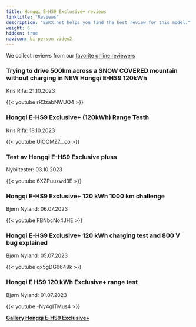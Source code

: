 ```yaml
---
title: Hongqi E-HS9 Exclusive+ reviews
linktitle: "Reviews"
description: "EVKX.net helps you find the best review for this model."
weight: 6
hidden: true
navicon: bi-person-video2
---
```

We collect reviews from our [favorite online reviewers](../../../../../guides/evreviewers/)

<div class="container text-center shadow p-2 pe-4 mb-5 bg-body-tertiary rounded border">
<h3>Trying to drive 500km across a SNOW COVERED mountain without charging in NEW Hongqi E-HS9 120kWh</h3>
<p>Kris Rifa: 21.10.2023</p>

{{< youtube rR3zabNWUQ4 >}}

</div>
<div class="container text-center shadow p-2 pe-4 mb-5 bg-body-tertiary rounded border">
<h3>Hongqi E-HS9 Exclusive+ (120kWh) Range Testh</h3>
<p>Kris Rifa: 18.10.2023</p>

{{< youtube UiOOMZ7__co >}}

</div>
<div class="container text-center shadow p-2 pe-4 mb-5 bg-body-tertiary rounded border">
<h3>Test av Hongqi E-HS9 Exclusive pluss</h3>
<p>Nybiltester: 03.10.2023</p>

{{< youtube 6XZPuuzwd3E >}}

</div>
<div class="container text-center shadow p-2 pe-4 mb-5 bg-body-tertiary rounded border">
<h3>Hongqi E-HS9 Exclusive+ 120 kWh 1000 km challenge</h3>
<p>Bjørn Nyland: 06.07.2023</p>

{{< youtube FBNbcNo4JHE >}}

</div>
<div class="container text-center shadow p-2 pe-4 mb-5 bg-body-tertiary rounded border">
<h3>Hongqi E-HS9 Exclusive+ 120 kWh charging test and 800 V bug explained</h3>
<p>Bjørn Nyland: 05.07.2023</p>

{{< youtube qx5gDG6649k >}}

</div>
<div class="container text-center shadow p-2 pe-4 mb-5 bg-body-tertiary rounded border">
<h3>Hongqi E HS9 120 kWh Exclusive+ range test</h3>
<p>Bjørn Nyland: 01.07.2023</p>

{{< youtube -Ny4gITMus4 >}}

</div>
<div class="mt-3 mb-3">
<a href="../gallery/" class="text-decoration-none text-black">
<strong><i class="bi-arrow-left"></i>Gallery  </strong>
</a>
<a href="../" class="text-decoration-none text-black float-end">
<strong>Hongqi E-HS9 Exclusive+ <i class="bi-arrow-right"></i></strong>
</a>
</div>
